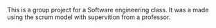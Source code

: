 This is a group project for a Software engineering class. It was a made using the scrum model with supervition from a professor.
